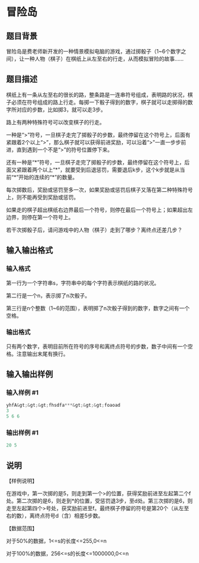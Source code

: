 # 冒险岛

## 题目背景

冒险岛是费老师新开发的一种情景模拟电脑的游戏，通过掷骰子（1~6个数字之间），让一种人物（棋子）在棋纸上从左至右的行走，从而模拟冒险的故事……

## 题目描述

棋纸上有一条从左至右的很长的路，整条路是一连串符号组成，表明路的状况，棋子必须在符号组成的路上行走。每掷一下骰子得到的数字，棋子就可以走掷得的数字所对应的步数，比如掷3，就可以走3步。

路上有两种特殊符号可以改变棋子的行走。

一种是“>”符号，一旦棋子走完了掷骰子的步数，最终停留在这个符号上，后面有紧跟着2个以上“>”，那么棋子就可以获得前进奖励，可以沿着“>”一直一步步前进，直到遇到一个不是“>”的符号位置停下来。

还有一种是“\*”符号，一旦棋子走完了掷骰子的步数，最终停留在这个符号上，后面又紧跟着两个以上“\*”，就要受到后退惩罚，需要退后k步，这个k步就是从当前“\*”开始的连续的“\*”的数量。

每次掷数后，奖励或惩罚至多一次，如果奖励或惩罚后棋子又落在第二种特殊符号上，则不能再受到奖励或惩罚。

如果走的棋子超出棋纸右边界最后一个符号，则停在最后一个符号上；如果超出左边界，则停在第一个符号上。

若干次掷骰子后，请问游戏中的人物（棋子）走到了哪步？离终点还差几步？

## 输入输出格式

### 输入格式

第一行为一个字符串s，字符串中的每个字符表示棋纸的路的状况。

第二行是一个n，表示掷了n次骰子。

第三行是n个整数（1~6的范围），表明掷了n次骰子得到的数字，数字之间有一个空格。

### 输出格式

只有两个数字，表明目前所在符号的序号和离终点符号的步数，数子中间有一个空格。注意输出末尾有换行。

## 输入输出样例

### 输入样例 #1

```cpp
yhfA&gt;&gt;&gt;fhsdfa***&gt;&gt;&gt;foaoad
3
5 6 6
```


### 输出样例 #1

```cpp
20 5
```


## 说明

【样例说明】

在游戏中，第一次掷的是5，则走到第一个>的位置，获得奖励前进至左起第二个f处。第二次掷的是6，则走到\*的位置，受惩罚退3步，至d处。第三次掷的是6，则走至左起第四个>号处，获奖励前进至f。最终棋子停留的符号是第20个（从左至右的数），离终点符号d（含）相差5步数。

【数据范围】

对于50%的数据，1<=s的长度<=255,0<=n

对于100%的数据，256<=s的长度<=1000000,0<=n

